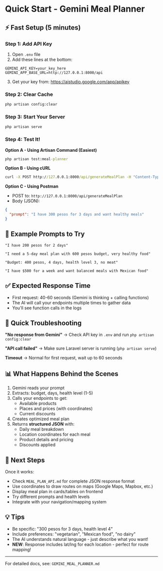 # Quick Start - Gemini Meal Planner

## ⚡ Fast Setup (5 minutes)

### Step 1: Add API Key
1. Open `.env` file
2. Add these lines at the bottom:
```env
GEMINI_API_KEY=your_key_here
GEMINI_APP_BASE_URL=http://127.0.0.1:8000/api
```
3. Get your key from: https://aistudio.google.com/app/apikey

### Step 2: Clear Cache
```cmd
php artisan config:clear
```

### Step 3: Start Your Server
```cmd
php artisan serve
```

### Step 4: Test It!

**Option A - Using Artisan Command (Easiest)**
```cmd
php artisan test:meal-planner
```

**Option B - Using cURL**
```cmd
curl -X POST http://127.0.0.1:8000/api/generateMealPlan -H "Content-Type: application/json" -d "{\"prompt\": \"I have 300 pesos for 3 days\"}"
```

**Option C - Using Postman**
- POST to: `http://127.0.0.1:8000/api/generateMealPlan`
- Body (JSON):
```json
{
  "prompt": "I have 300 pesos for 3 days and want healthy meals"
}
```

## 📝 Example Prompts to Try

```
"I have 200 pesos for 2 days"

"I need a 5-day meal plan with 600 pesos budget, very healthy food"

"Budget: 400 pesos, 4 days, health level 3, no meat"

"I have $500 for a week and want balanced meals with Mexican food"
```

## ✅ Expected Response Time
- First request: 40-60 seconds (Gemini is thinking + calling functions)
- The AI will call your endpoints multiple times to gather data
- You'll see function calls in the logs

## 🐛 Quick Troubleshooting

**"No response from Gemini"**
→ Check API key in `.env` and run `php artisan config:clear`

**"API call failed"**
→ Make sure Laravel server is running (`php artisan serve`)

**Timeout**
→ Normal for first request, wait up to 60 seconds

## 📊 What Happens Behind the Scenes

1. Gemini reads your prompt
2. Extracts: budget, days, health level (1-5)
3. Calls your endpoints to get:
   - Available products
   - Places and prices (with coordinates)
   - Current discounts
4. Creates optimized meal plan
5. Returns **structured JSON** with:
   - Daily meal breakdown
   - Location coordinates for each meal
   - Product details and pricing
   - Discounts applied

## 🎯 Next Steps

Once it works:
- Check `MEAL_PLAN_API.md` for complete JSON response format
- Use coordinates to draw routes on maps (Google Maps, Mapbox, etc.)
- Display meal plan in cards/tables on frontend
- Try different prompts and health levels
- Integrate with your navigation/mapping system

## 💡 Tips

- Be specific: "300 pesos for 3 days, health level 4"
- Include preferences: "vegetarian", "Mexican food", "no dairy"
- The AI understands natural language - just describe what you want!
- **NEW**: Response includes lat/lng for each location - perfect for route mapping!

---

For detailed docs, see: `GEMINI_MEAL_PLANNER.md`
